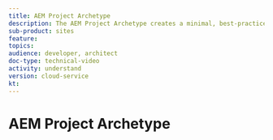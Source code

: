 ```yaml
---
title: AEM Project Archetype
description: The AEM Project Archetype creates a minimal, best-practices-based Adobe Experience Manager project as a starting point for customer implementations.
sub-product: sites
feature:
topics:
audience: developer, architect
doc-type: technical-video
activity: understand
version: cloud-service
kt:
---
```


# AEM Project Archetype